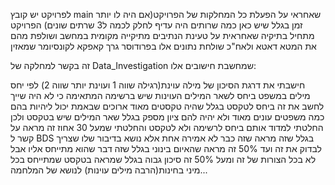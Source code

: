 לפרויקט יש קובץ main שאחראי על הפעלת כל המחלקות של הפרויקט(אם היה לו יותר זמן בגלל שיש כאן כמה שרותים היה עדיף לחלק לכמה ל3 שרתים שונים) 
הפרויקט מתחיל בתיקיה שאחראית על טעינת הנתיבים מתיקייה מקומית במחשב ושולפת מהם את המטא דאטא
ולאח"כ שולחת נתונים אלו בפרודוסר גרך קאפקא לקונסיומר שמאזין 











זה בקשר למחלקה של Data_Investigation שמחשבת חישובים אלו:

חישבתי את דרגת הסיכון של מילה עוינת(רגילה שווה 1 ועוינת יותר שווה 2) לפי יחס מילים במשפט ביחס לשאר המילים העוינות שיש ברשימה המתאימה כי לא היה שייך לחשב את זה ביחס לטקסט בגלל שהיה טקסטים מאוד ארוכים שבאמת יכול ליהיות בהם כמה משפטים עונים מאוד ולא יהיה להם ציון מספק בגלל שאר המילים שיש בטקסט ולכן החלטתי למדוד אותם ביחס לרשימה ולא לטקסט והחלטתי שמעל 30 אחוז זה מראה על קשר ל BDS בגלל שזה מראה שזה כבר לא אמירה אחת אלא נושא בדיבור שלו שצריך לבדוק את זה ועד 50% זה מראה שהאיום בינוני בגלל שזה דבר שהוא מתייחס אליו אבל לא בכל הצורות של זה ומעל 50% זה סיכון גבוה בגלל שמראה בטקסט שמתייחס בכל מיני בחינות(הרבה מילים עוינות) לנושא של המלחמה...







